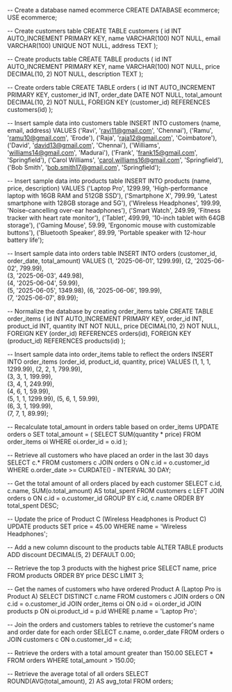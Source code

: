 -- Create a database named ecommerce
CREATE DATABASE ecommerce;
USE ecommerce;

-- Create customers table
CREATE TABLE customers (
    id INT AUTO_INCREMENT PRIMARY KEY,
    name VARCHAR(100) NOT NULL,
    email VARCHAR(100) UNIQUE NOT NULL,
    address TEXT
);

-- Create products table
CREATE TABLE products (
    id INT AUTO_INCREMENT PRIMARY KEY,
    name VARCHAR(100) NOT NULL,
    price DECIMAL(10, 2) NOT NULL,
    description TEXT
);

-- Create orders table
CREATE TABLE orders (
    id INT AUTO_INCREMENT PRIMARY KEY,
    customer_id INT,
    order_date DATE NOT NULL,
    total_amount DECIMAL(10, 2) NOT NULL,
    FOREIGN KEY (customer_id) REFERENCES customers(id)
);

-- Insert sample data into customers table
INSERT INTO customers (name, email, address) VALUES
    ('Ravi', 'ravi11@gmail.com', 'Chennai'),
    ('Ramu', 'ramu10@gmail.com', 'Erode'),
    ('Raja', 'raja12@gmail.com', 'Coimbatore'),
    ('David', 'david13@gmail.com', 'Chennai'),
    ('Williams', 'williams14@gmail.com', 'Madurai'),
    ('Frank', 'frank15@gmail.com', 'Springfield'),
    ('Carol Williams', 'carol.williams16@gmail.com', 'Springfield'),
    ('Bob Smith', 'bob.smith17@gmail.com', 'Springfield');

-- Insert sample data into products table
INSERT INTO products (name, price, description) VALUES
    ('Laptop Pro', 1299.99, 'High-performance laptop with 16GB RAM and 512GB SSD'),
    ('Smartphone X', 799.99, 'Latest smartphone with 128GB storage and 5G'),
    ('Wireless Headphones', 199.99, 'Noise-cancelling over-ear headphones'),
    ('Smart Watch', 249.99, 'Fitness tracker with heart rate monitor'),
    ('Tablet', 499.99, '10-inch tablet with 64GB storage'),
    ('Gaming Mouse', 59.99, 'Ergonomic mouse with customizable buttons'),
    ('Bluetooth Speaker', 89.99, 'Portable speaker with 12-hour battery life');

-- Insert sample data into orders table
INSERT INTO orders (customer_id, order_date, total_amount) VALUES
    (1, '2025-06-01', 1299.99), 
    (2, '2025-06-02', 799.99),  
    (3, '2025-06-03', 449.98),  
    (4, '2025-06-04', 59.99),   
    (5, '2025-06-05', 1349.98),
    (6, '2025-06-06', 199.99),  
    (7, '2025-06-07', 89.99);   

-- Normalize the database by creating order_items table
CREATE TABLE order_items (
    id INT AUTO_INCREMENT PRIMARY KEY,
    order_id INT,
    product_id INT,
    quantity INT NOT NULL,
    price DECIMAL(10, 2) NOT NULL,
    FOREIGN KEY (order_id) REFERENCES orders(id),
    FOREIGN KEY (product_id) REFERENCES products(id)
);

-- Insert sample data into order_items table to reflect the orders
INSERT INTO order_items (order_id, product_id, quantity, price) VALUES
    (1, 1, 1, 1299.99), 
    (2, 2, 1, 799.99),  
    (3, 3, 1, 199.99),  
    (3, 4, 1, 249.99),  
    (4, 6, 1, 59.99),   
    (5, 1, 1, 1299.99), 
    (5, 6, 1, 59.99),   
    (6, 3, 1, 199.99),  
    (7, 7, 1, 89.99);  

-- Recalculate total_amount in orders table based on order_items
UPDATE orders o
SET total_amount = (
    SELECT SUM(quantity * price)
    FROM order_items oi
    WHERE oi.order_id = o.id
);

-- Retrieve all customers who have placed an order in the last 30 days
SELECT c.*
FROM customers c
JOIN orders o ON c.id = o.customer_id
WHERE o.order_date >= CURDATE() - INTERVAL 30 DAY;

-- Get the total amount of all orders placed by each customer
SELECT c.id, c.name, SUM(o.total_amount) AS total_spent
FROM customers c
LEFT JOIN orders o ON c.id = o.customer_id
GROUP BY c.id, c.name
ORDER BY total_spent DESC;

-- Update the price of Product C (Wireless Headphones is Product C)
UPDATE products
SET price = 45.00
WHERE name = 'Wireless Headphones';

-- Add a new column discount to the products table
ALTER TABLE products
ADD discount DECIMAL(5, 2) DEFAULT 0.00;

-- Retrieve the top 3 products with the highest price
SELECT name, price
FROM products
ORDER BY price DESC
LIMIT 3;

-- Get the names of customers who have ordered Product A (Laptop Pro is Product A)
SELECT DISTINCT c.name
FROM customers c
JOIN orders o ON c.id = o.customer_id
JOIN order_items oi ON o.id = oi.order_id
JOIN products p ON oi.product_id = p.id
WHERE p.name = 'Laptop Pro';

-- Join the orders and customers tables to retrieve the customer's name and order date for each order
SELECT c.name, o.order_date
FROM orders o
JOIN customers c ON o.customer_id = c.id;

-- Retrieve the orders with a total amount greater than 150.00
SELECT *
FROM orders
WHERE total_amount > 150.00;

-- Retrieve the average total of all orders
SELECT ROUND(AVG(total_amount), 2) AS avg_total
FROM orders;
